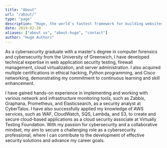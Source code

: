 ```yaml
---
title: "About"
url: "/about/"
type: "page"
description: "Huge, the world's fastest framework for building websites"
date: 2019-02-28
aliases: ["about us", "about-huge", "contact"]
author: "Huge Authors"
---
```



As a cybersecurity graduate with a master's degree in computer forensics and cybersecurity from the University of Greenwich, I have developed technical expertise in web application security testing, firewall management, cloud virtualization, and server administration. I also acquired multiple certifications in ethical hacking, Python programming, and Cisco networking, demonstrating my commitment to continuous learning and skill enhancement.

I have gained hands-on experience in implementing and working with various network and infrastructure monitoring tools, such as Zabbix, Graphana, Prometheus, and Elasticsearch, as a security analyst at CyberTalos. I have also successfully applied my knowledge of AWS services, such as WAF, CloudWatch, SQS, Lambda, and S3, to create and secure cloud-based applications as a cloud security associate at Virtually Testing Foundation. With my passion for cybersecurity and a collaborative mindset, my aim to secure a challenging role as a cybersecurity professional, where I can contribute to the development of effective security solutions and advance my career goals.


